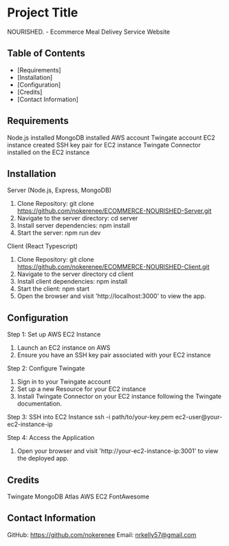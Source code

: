 # Project Title

NOURISHED. - Ecommerce Meal Delivey Service Website

## Table of Contents
- [Requirements]
- [Installation]
- [Configuration]
- [Credits]
- [Contact Information]

## Requirements

Node.js installed
MongoDB installed
AWS account
Twingate account
EC2 instance created
SSH key pair for EC2 instance
Twingate Connector installed on the EC2 instance

## Installation

Server (Node.js, Express, MongoDB)

1. Clone Repository:
   git clone https://github.com/nokerenee/ECOMMERCE-NOURISHED-Server.git
3. Navigate to the server directory:
   cd server
4. Install server dependencies:
   npm install
5. Start the server:
   npm run dev

Client (React Typescript)

1. Clone Repository:
   git clone https://github.com/nokerenee/ECOMMERCE-NOURISHED-Client.git
2. Navigate to the server directory
   cd client
3. Install client dependencies:
   npm install
4. Start the client:
   npm start
5. Open the browser and visit 'http://localhost:3000' to view the app.

## Configuration

Step 1: Set up AWS EC2 Instance
1. Launch an EC2 instance on AWS
2. Ensure you have an SSH key pair associated with your EC2 instance

Step 2: Configure Twingate
1. Sign in to your Twingate account
2. Set up a new Resource for your EC2 instance
3. Install Twingate Connector on your EC2 instance following the Twingate documentation.

Step 3: SSH into EC2 Instance
ssh -i path/to/your-key.pem ec2-user@your-ec2-instance-ip

Step 4: Access the Application
1. Open your browser and visit 'http://your-ec2-instance-ip:3001' to view the deployed app.

## Credits

Twingate
MongoDB Atlas
AWS EC2
FontAwesome

## Contact Information

GitHub: https://github.com/nokerenee
Email: nrkelly57@gmail.com
